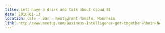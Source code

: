 ```yaml
---
title: Lets have a drink and talk about cloud BI
date: 2016-01-13
location: Cafe - Bar - Restaurant Tomate, Mannheim
link: http://www.meetup.com/Business-Intelligence-get-together-Rhein-Neckar/events/227624678/
---
```

